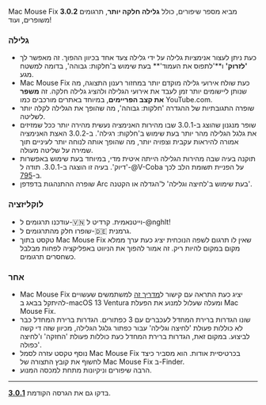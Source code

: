 Mac Mouse Fix **3.0.2** מביא מספר שיפורים, כולל **גלילה חלקה יותר**, תרגומים משופרים, ועוד!

### גלילה

- כעת ניתן לעצור אנימציות גלילה על ידי גלילה צעד אחד בכיוון ההפוך. זה מאפשר לך **'לזרוק'** ו**'לתפוס את העמוד'** בעת שימוש ב'חלקות: גבוהה', בדומה למשטח מגע.
- Mac Mouse Fix כעת שולח אירועי גלילה מוקדם יותר במחזור רענון התצוגה, מה שנותן ליישומים יותר זמן לעבד את אירועי הגלילה ולהציג גלילה חלקה. זה **משפר את קצב הפריימים**, במיוחד באתרים מורכבים כמו YouTube.com.
- שופרה התגובתיות של ההגדרה 'חלקות: גבוהה', מה שהופך את הגלילה לקלה יותר לשליטה.
- שופר מנגנון שהוצג ב-3.0.1 שבו מהירות האנימציה נעשית מהירה יותר ככל שמזיזים את גלגל הגלילה מהר יותר בעת שימוש ב'חלקות: רגילה'. ב-3.0.2 האצת האנימציה אמורה להיראות עקבית וצפויה יותר, מה שהופך אותה לנוחה יותר לעיניים תוך שמירה על שליטה מעולה.
- תוקנה בעיה שבה מהירות הגלילה הייתה איטית מדי, במיוחד בעת שימוש באפשרות 'דיוק'. בעיה זו הוצגה ב-3.0.1. תודה ל-@V-Coba על הפניית תשומת הלב לכך ב-[795](https://github.com/noah-nuebling/mac-mouse-fix/issues/795).
- שופרה ההתנהגות בדפדפן Arc בעת שימוש ב'לחיצה וגלילה' ל'הגדלה או הקטנה'.

### לוקליזציה

- עודכנו תרגומים ל-🇻🇳 וייטנאמית. קרדיט ל-@nghlt!
- שופרו חלק מהתרגומים ל-🇩🇪 גרמנית.
- טקסט בתוך Mac Mouse Fix שאין לו תרגום לשפה הנוכחית יציג כעת ערך ממלא מקום במקום להיות ריק. זה אמור להפוך את הניווט באפליקציה לפחות מבלבל כשחסרים תרגומים.

### אחר

- Mac Mouse Fix יציג כעת התראה עם קישור ל[מדריך זה](https://github.com/noah-nuebling/mac-mouse-fix/discussions/861) למשתמשים שעשויים להיתקל בבאג ב-macOS 13 Ventura ומעלה שעלול למנוע את הפעלת Mac Mouse Fix.
- שונו הגדרות ברירת המחדל לעכברים עם 3 כפתורים. הגדרות ברירת המחדל כבר לא כוללות פעולת 'לחיצה וגלילה' עבור כפתור גלגל הגלילה, מכיוון שזה די קשה לביצוע. במקום זאת, הגדרות ברירת המחדל כעת כוללות פעולת 'החזקה' ו'לחיצה כפולה'.
- נוסף טקסט עזרה לסמל Mac Mouse Fix בכרטיסיית אודות. הוא מסביר כיצד לחשוף את קובץ התצורה של Mac Mouse Fix ב-Finder.
- הרבה שיפורים וניקיונות מתחת למכסה המנוע.

---

בדקו גם את הגרסה הקודמת [**3.0.1**](https://github.com/noah-nuebling/mac-mouse-fix/releases/tag/3.0.1).